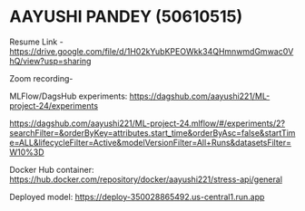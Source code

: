 # AAYUSHI PANDEY (50610515)


Resume Link - 
https://drive.google.com/file/d/1H02kYubKPEOWkk34QHmnwmdGmwac0VhQ/view?usp=sharing

Zoom recording-


MLFlow/DagsHub experiments:
https://dagshub.com/aayushi221/ML-project-24/experiments

https://dagshub.com/aayushi221/ML-project-24.mlflow/#/experiments/2?searchFilter=&orderByKey=attributes.start_time&orderByAsc=false&startTime=ALL&lifecycleFilter=Active&modelVersionFilter=All+Runs&datasetsFilter=W10%3D

Docker Hub container: 
https://hub.docker.com/repository/docker/aayushi221/stress-api/general

Deployed model:
https://deploy-350028865492.us-central1.run.app
